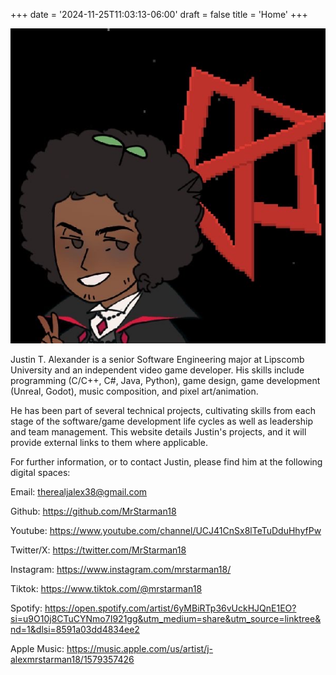 +++
date = '2024-11-25T11:03:13-06:00'
draft = false
title = 'Home'
+++

![pfp](JTAlex.JPG)

Justin T. Alexander is a senior Software Engineering major at Lipscomb University and an independent video game developer. His skills include programming (C/C++, C#, Java, Python), game design, game development (Unreal, Godot), music composition, and pixel art/animation.

He has been part of several technical projects, cultivating skills from each stage of the software/game development life cycles as well as leadership and team management. 
This website details Justin's projects, and it will provide external links to them where applicable.

For further information, or to contact Justin, please find him at the following digital spaces:

Email: therealjalex38@gmail.com

Github: https://github.com/MrStarman18

Youtube: https://www.youtube.com/channel/UCJ41CnSx8lTeTuDduHhyfPw

Twitter/X: https://twitter.com/MrStarman18

Instagram: https://www.instagram.com/mrstarman18/

Tiktok: https://www.tiktok.com/@mrstarman18

Spotify: https://open.spotify.com/artist/6yMBiRTp36vUckHJQnE1EO?si=u9O10j8CTuCYNmo7I921gg&utm_medium=share&utm_source=linktree&nd=1&dlsi=8591a03dd4834ee2

Apple Music: https://music.apple.com/us/artist/j-alexmrstarman18/1579357426
